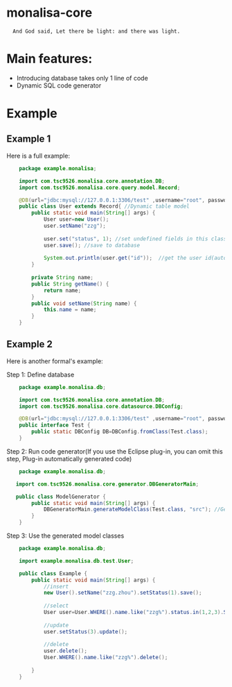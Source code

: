 # monalisa-core

      And God said, Let there be light: and there was light.
      

# Main features:
* Introducing database takes only 1 line of code
* Dynamic SQL code generator

# Example
## Example 1
Here is a full example:
```java
    package example.monalisa;

    import com.tsc9526.monalisa.core.annotation.DB;
    import com.tsc9526.monalisa.core.query.model.Record;

    @DB(url="jdbc:mysql://127.0.0.1:3306/test" ,username="root", password="root") //Define database
    public class User extends Record{ //Dynamic table model
	    public static void main(String[] args) {
		    User user=new User();
		    user.setName("zzg"); 
		
		    user.set("status", 1); //set undefined fields in this class
	    	user.save(); //save to database
		
    		System.out.println(user.get("id"));  //get the user id(auto increment field), output will be 1
    	}
	
    	private String name;
    	public String getName() {
    		return name;
    	}
    	public void setName(String name) {
    		this.name = name;
    	}
    }
```

## Example 2
Here is another formal's example:

Step 1: Define database
```java
    package example.monalisa.db;

    import com.tsc9526.monalisa.core.annotation.DB;
    import com.tsc9526.monalisa.core.datasource.DBConfig;

    @DB(url="jdbc:mysql://127.0.0.1:3306/test" ,username="root", password="root") //Setup database
    public interface Test {
    	public static DBConfig DB=DBConfig.fromClass(Test.class); 
    }
```
Step 2: Run code generator(If you use the Eclipse plug-in, you can omit this step, Plug-in automatically generated code)
```java
    package example.monalisa.db;

   import com.tsc9526.monalisa.core.generator.DBGeneratorMain;

   public class ModelGenerator {
    	public static void main(String[] args) {
	    	DBGeneratorMain.generateModelClass(Test.class, "src"); //Generate Model classes to directory: src
    	}
    }
```

Step 3: Use the generated model classes
```java
    package example.monalisa.db;

    import example.monalisa.db.test.User;

    public class Example {
    	public static void main(String[] args) {
    		//insert
	    	new User().setName("zzg.zhou").setStatus(1).save();
	
    		//select
    		User user=User.WHERE().name.like("zzg%").status.in(1,2,3).SELECT().selectOne(); //select, selectPage ...
	
    		//update
    		user.setStatus(3).update();
		
    		//delete
    		user.delete();
    		User.WHERE().name.like("zzg%").delete();
	
    	}
    }
```
